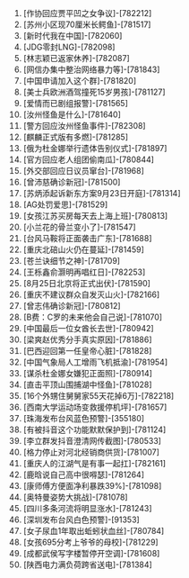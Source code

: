 
1. [作协回应贾平凹之女争议]-[782212]
1. [苏州小区现70厘米长鳄鱼]-[781517]
1. [新时代我在中国]-[782060]
1. [JDG零封LNG]-[782098]
1. [林志颖已返家休养]-[782087]
1. [网信办集中整治网络暴力等]-[781843]
1. [中国申请加入这个群]-[781820]
1. [美士兵欧洲酒驾撞死15岁男孩]-[781127]
1. [爱情而已剧组报警]-[781565]
1. [汝州怪鱼是什么]-[781640]
1. [警方回应汝州怪鱼事件]-[782308]
1. [麒麟正式版有多燃]-[781285]
1. [俄为杜金娜举行遗体告别仪式]-[781897]
1. [官方回应老人组团偷南瓜]-[780844]
1. [外交部回应日议员窜台]-[781968]
1. [曾沛慈确诊新冠]-[781500]
1. [苏炳添起诉新东方案9月23日开庭]-[781314]
1. [AG处罚爱思]-[781529]
1. [女孩江苏买房每天去上海上班]-[780813]
1. [小兰花的骨兰变小了]-[781547]
1. [台风马鞍将正面袭击广东]-[781688]
1. [重庆北碚山火仍在蔓延]-[781459]
1. [苍兰诀细节之神]-[781709]
1. [王栎鑫俞灏明再唱红日]-[782253]
1. [8月25日北京将正式出伏]-[781590]
1. [重庆不建议群众自发灭山火]-[782166]
1. [曾志伟确诊新冠]-[780812]
1. [B费：C罗的未来他会自己说]-[781070]
1. [中国最后一位女酋长去世]-[780942]
1. [梁爽赵优秀分手真实原因]-[781886]
1. [巴西迎回第一任皇帝心脏]-[781828]
1. [中国气象局人工增雨飞机抵渝]-[781954]
1. [谋杀杜金娜女嫌犯正面照]-[780914]
1. [直击平顶山围捕湖中怪鱼]-[781028]
1. [16个外甥住舅舅家55天花掉6万]-[782218]
1. [西南大学运动场变救援停机坪]-[781657]
1. [珠海发布台风蓝色预警]-[355180]
1. [有被抖音这个功能默默保护到]-[781124]
1. [李立群发抖音澄清网传截图]-[780533]
1. [格力停止对河北经销商供货]-[781007]
1. [重庆人的江湖气是有事一起扛]-[782161]
1. [鹿晗说自己高中很嘚瑟]-[781264]
1. [康师傅方便面净利暴跌39%]-[781098]
1. [奥特曼姿势大挑战]-[781078]
1. [四川多条河流将明显涨水]-[781243]
1. [深圳发布台风白色预警]-[91353]
1. [女子尿血1年取出蚯蚓状血丝]-[780784]
1. [女孩695分考上爷爷的母校]-[781229]
1. [成都武侯写字楼暂停开空调]-[781608]
1. [陕西电力满负荷跨省送电]-[781384]